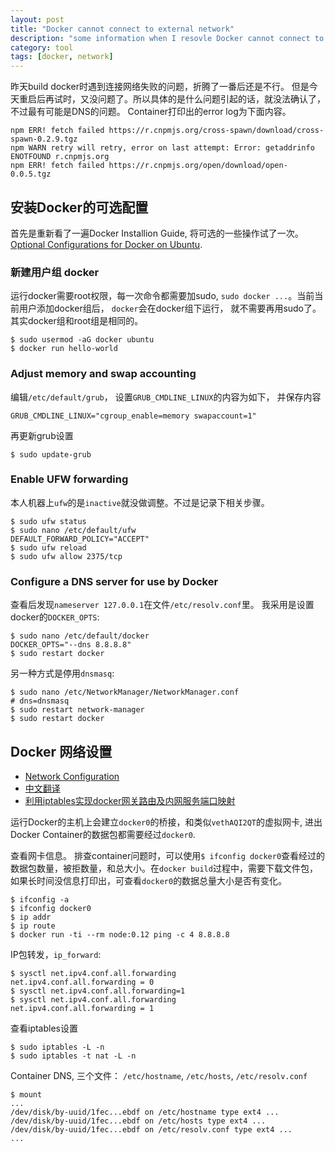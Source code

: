 ```yaml
---
layout: post
title: "Docker cannot connect to external network"
description: "some information when I resovle Docker cannot connect to internet"
category: tool
tags: [docker, network]
---
```


昨天build docker时遇到连接网络失败的问题，折腾了一番后还是不行。 但是今天重启后再试时，又没问题了。所以具体的是什么问题引起的话，就没法确认了，不过最有可能是DNS的问题。 Container打印出的error log为下面内容。

    npm ERR! fetch failed https://r.cnpmjs.org/cross-spawn/download/cross-spawn-0.2.9.tgz
    npm WARN retry will retry, error on last attempt: Error: getaddrinfo ENOTFOUND r.cnpmjs.org
    npm ERR! fetch failed https://r.cnpmjs.org/open/download/open-0.0.5.tgz

## 安装Docker的可选配置

首先是重新看了一遍Docker Installion Guide, 将可选的一些操作试了一次。 [Optional Configurations for Docker on Ubuntu](https://docs.docker.com/installation/ubuntulinux/#optional-configurations-for-docker-on-ubuntu).

### 新建用户组 docker

运行docker需要root权限，每一次命令都需要加sudo, `sudo docker ...`。当前当前用户添加docker组后， `docker`会在docker组下运行， 就不需要再用sudo了。 其实docker组和root组是相同的。

    $ sudo usermod -aG docker ubuntu
    $ docker run hello-world

### Adjust memory and swap accounting

编辑`/etc/default/grub`， 设置`GRUB_CMDLINE_LINUX`的内容为如下， 并保存内容

    GRUB_CMDLINE_LINUX="cgroup_enable=memory swapaccount=1"

再更新grub设置

    $ sudo update-grub

### Enable UFW forwarding
  
本人机器上`ufw`的是`inactive`就没做调整。不过是记录下相关步骤。

    $ sudo ufw status
    $ sudo nano /etc/default/ufw
    DEFAULT_FORWARD_POLICY="ACCEPT"
    $ sudo ufw reload
    $ sudo ufw allow 2375/tcp

### Configure a DNS server for use by Docker

查看后发现`nameserver 127.0.0.1`在文件`/etc/resolv.conf`里。 我采用是设置docker的`DOCKER_OPTS`:

    $ sudo nano /etc/default/docker
    DOCKER_OPTS="--dns 8.8.8.8"
    $ sudo restart docker

另一种方式是停用`dnsmasq`:

    $ sudo nano /etc/NetworkManager/NetworkManager.conf
    # dns=dnsmasq
    $ sudo restart network-manager
    $ sudo restart docker

## Docker 网络设置

  * [Network Configuration](https://docs.docker.com/articles/networking/)
  * [中文翻译](http://www.oschina.net/translate/docker-network-configuration)
  * [利用iptables实现docker网关路由及内网服务端口映射](http://www.xiaomastack.com/2015/03/28/iptables-docker/)

运行Docker的主机上会建立`docker0`的桥接，和类似`vethAQI2QT`的虚拟网卡, 进出Docker Container的数据包都需要经过`docker0`.

查看网卡信息。 排查container问题时，可以使用`$ ifconfig docker0`查看经过的数据包数量，被拒数量，和总大小。在`docker build`过程中，需要下载文件包，如果长时间没信息打印出，可查看`docker0`的数据总量大小是否有变化。

    $ ifconfig -a
    $ ifconfig docker0
    $ ip addr
    $ ip route
    $ docker run -ti --rm node:0.12 ping -c 4 8.8.8.8

IP包转发，`ip_forward`:

    $ sysctl net.ipv4.conf.all.forwarding
    net.ipv4.conf.all.forwarding = 0
    $ sysctl net.ipv4.conf.all.forwarding=1
    $ sysctl net.ipv4.conf.all.forwarding
    net.ipv4.conf.all.forwarding = 1

查看iptables设置 

    $ sudo iptables -L -n
    $ sudo iptables -t nat -L -n

Container DNS, 三个文件： `/etc/hostname`, `/etc/hosts`, `/etc/resolv.conf`

    $ mount
    ...
    /dev/disk/by-uuid/1fec...ebdf on /etc/hostname type ext4 ...
    /dev/disk/by-uuid/1fec...ebdf on /etc/hosts type ext4 ...
    /dev/disk/by-uuid/1fec...ebdf on /etc/resolv.conf type ext4 ...
    ...

